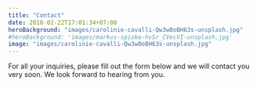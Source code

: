 ```yaml
---
title: "Contact"
date: 2018-02-22T17:01:34+07:00
heroBackground: "images/carolinie-cavalli-Qw3w0oBH63s-unsplash.jpg"
#heroBackground: 'images/markus-spiske-hvSr_CVecVI-unsplash.jpg'
image: "images/carolinie-cavalli-Qw3w0oBH63s-unsplash.jpg"
---
```


For all your inquiries, please fill out the form below and we will contact you very soon. We look forward to hearing from you.
